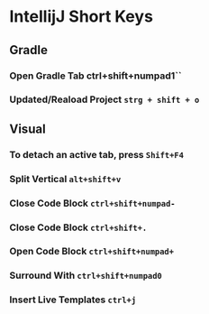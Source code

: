 # IntellijJ Short Keys

## Gradle
### Open Gradle Tab ctrl+shift+numpad1``

### Updated/Reaload Project ``strg + shift + o``

## Visual

### To detach an active tab, press ``Shift+F4``
### Split Vertical ``alt+shift+v``
### Close Code Block  ``ctrl+shift+numpad-``
### Close Code Block  ``ctrl+shift+.``
### Open Code Block ``ctrl+shift+numpad+``
### Surround With ``ctrl+shift+numpad0``
### Insert Live Templates ``ctrl+j``